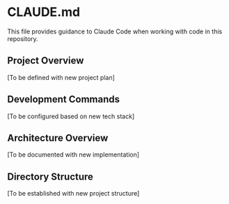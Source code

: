 # CLAUDE.md

This file provides guidance to Claude Code when working with code in this repository.

## Project Overview
[To be defined with new project plan]

## Development Commands
[To be configured based on new tech stack]

## Architecture Overview  
[To be documented with new implementation]

## Directory Structure
[To be established with new project structure]